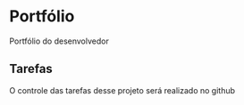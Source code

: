 # Portfólio 
Portfólio do desenvolvedor

## Tarefas

O controle das tarefas desse projeto será realizado no github